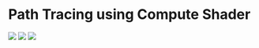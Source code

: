 <h1>Path Tracing using Compute Shader</h1>

<img src="https://github.com/ipud2/Unity-Basic-Shader/blob/master/RayPathTracing/pic/r1.png" >


<img src="https://github.com/ipud2/Unity-Basic-Shader/blob/master/RayPathTracing/pic/r2.png" >


<img src="https://github.com/ipud2/Unity-Basic-Shader/blob/master/RayPathTracing/pic/r4.png" >
